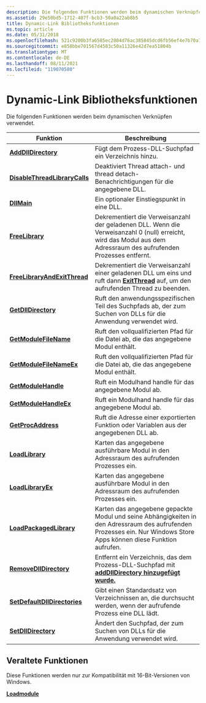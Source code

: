 ```yaml
---
description: Die folgenden Funktionen werden beim dynamischen Verknüpfen verwendet.
ms.assetid: 29e50bd5-1712-407f-bcb3-50a0a22ab8b5
title: Dynamic-Link Bibliotheksfunktionen
ms.topic: article
ms.date: 05/31/2018
ms.openlocfilehash: 521c9200b3fa6585ec2804d76ac385845dcd6fb56ef4e7b70a7a3d9bd59150c8
ms.sourcegitcommit: e858bbe701567d4583c50a11326e42d7ea51804b
ms.translationtype: MT
ms.contentlocale: de-DE
ms.lasthandoff: 08/11/2021
ms.locfileid: "119070580"
---
```

# <a name="dynamic-link-library-functions"></a>Dynamic-Link Bibliotheksfunktionen

Die folgenden Funktionen werden beim dynamischen Verknüpfen verwendet.



| Funktion                                                       | Beschreibung                                                                                                                                                    |
|----------------------------------------------------------------|----------------------------------------------------------------------------------------------------------------------------------------------------------------|
| [**AddDllDirectory**](/windows/desktop/api/LibLoaderAPI/nf-libloaderapi-adddlldirectory)                     | Fügt dem Prozess-DLL-Suchpfad ein Verzeichnis hinzu.                                                                                                               |
| [**DisableThreadLibraryCalls**](/windows/win32/api/libloaderapi/nf-libloaderapi-disablethreadlibrarycalls) | Deaktiviert Thread attach- und thread detach-Benachrichtigungen für die angegebene DLL.                                                                                  |
| [**DllMain**](dllmain.md)                                     | Ein optionaler Einstiegspunkt in eine DLL.                                                                                                                            |
| [**FreeLibrary**](/windows/win32/api/libloaderapi/nf-libloaderapi-freelibrary)                             | Dekrementiert die Verweisanzahl der geladenen DLL. Wenn die Verweisanzahl 0 (null) erreicht, wird das Modul aus dem Adressraum des aufrufenden Prozesses entfernt. |
| [**FreeLibraryAndExitThread**](/windows/win32/api/libloaderapi/nf-libloaderapi-freelibraryandexitthread)   | Dekrementiert die Verweisanzahl einer geladenen DLL um eins und ruft dann [**ExitThread**](/windows/desktop/api/processthreadsapi/nf-processthreadsapi-exitthread) auf, um den aufrufenden Thread zu beenden.                       |
| [**GetDllDirectory**](/windows/desktop/api/WinBase/nf-winbase-getdlldirectorya)                     | Ruft den anwendungsspezifischen Teil des Suchpfads ab, der zum Suchen von DLLs für die Anwendung verwendet wird.                                                         |
| [**GetModuleFileName**](/windows/win32/api/libloaderapi/nf-libloaderapi-getmodulefilenamea)                 | Ruft den vollqualifizierten Pfad für die Datei ab, die das angegebene Modul enthält.                                                                               |
| [**GetModuleFileNameEx**](/windows/desktop/api/psapi/nf-psapi-getmodulefilenameexa)            | Ruft den vollqualifizierten Pfad für die Datei ab, die das angegebene Modul enthält.                                                                               |
| [**GetModuleHandle**](/windows/win32/api/libloaderapi/nf-libloaderapi-getmodulehandlea)                     | Ruft ein Modulhand handle für das angegebene Modul ab.                                                                                                            |
| [**GetModuleHandleEx**](/windows/win32/api/libloaderapi/nf-libloaderapi-getmodulehandleexa)                 | Ruft ein Modulhand handle für das angegebene Modul ab.                                                                                                            |
| [**GetProcAddress**](/windows/win32/api/libloaderapi/nf-libloaderapi-getprocaddress)                       | Ruft die Adresse einer exportierten Funktion oder Variablen aus der angegebenen DLL ab.                                                                              |
| [**LoadLibrary**](/windows/win32/api/libloaderapi/nf-libloaderapi-loadlibrarya)                             | Karten das angegebene ausführbare Modul in den Adressraum des aufrufenden Prozesses ein.                                                                            |
| [**LoadLibraryEx**](/windows/desktop/api/LibLoaderAPI/nf-libloaderapi-loadlibraryexa)                         | Karten das angegebene ausführbare Modul in den Adressraum des aufrufenden Prozesses ein.                                                                            |
| [**LoadPackagedLibrary**](/windows/desktop/api/Winbase/nf-winbase-loadpackagedlibrary)             | Karten das angegebene gepackte Modul und seine Abhängigkeiten in den Adressraum des aufrufenden Prozesses ein. Nur Windows Store Apps können diese Funktion aufrufen.         |
| [**RemoveDllDirectory**](/windows/desktop/api/LibLoaderAPI/nf-libloaderapi-removedlldirectory)               | Entfernt ein Verzeichnis, das dem Prozess-DLL-Suchpfad mit [**addDllDirectory hinzugefügt wurde.**](/windows/desktop/api/LibLoaderAPI/nf-libloaderapi-adddlldirectory)                                         |
| [**SetDefaultDllDirectories**](/windows/desktop/api/LibLoaderAPI/nf-libloaderapi-setdefaultdlldirectories)   | Gibt einen Standardsatz von Verzeichnissen an, die durchsucht werden, wenn der aufrufende Prozess eine DLL lädt.                                                                         |
| [**SetDllDirectory**](/windows/desktop/api/Winbase/nf-winbase-setdlldirectorya)                     | Ändert den Suchpfad, der zum Suchen von DLLs für die Anwendung verwendet wird.                                                                                              |



 

## <a name="obsolete-functions"></a>Veraltete Funktionen

Diese Funktionen werden nur zur Kompatibilität mit 16-Bit-Versionen von Windows.

[**Loadmodule**](/windows/desktop/api/Winbase/nf-winbase-loadmodule)

 

 
